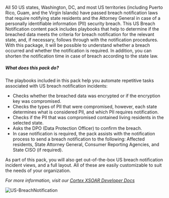 All 50 US states, Washington, DC, and most US territories (including Puerto Rico, Guam, and the Virgin Islands) have passed breach notification laws that require notifying state residents and the Attorney General in case of a personally identifiable information (PII) security breach.
This US Breach Notification content pack includes playbooks that help to determine if the breached data meets the criteria for breach notification for the relevant state, and, if necessary, follows through with the notification procedures.
With this package, it will be possible to understand whether a breach occurred and whether the notification is required. In addition, you can shorten the notification time in case of breach according to the state law.

##### What does this pack do?
The playbooks included in this pack help you automate repetitive tasks associated with US breach notification incidents:
- Checks whether the breached data was encrypted or if the encryption key was compromised.
- Checks the types of PII that were compromised, however, each state determines what is considered PII, and which PII requires notification.
- Checks if the PII that was compromised contained living residents in the selected state.
- Asks the DPO (Data Protection Officer) to confirm the breach.
- In case notification is required, the pack assists with the notification process to send a breach notification to the following: Affected residents, State Attorney General, Consumer Reporting Agencies, and State CISO (if required).

As part of this pack, you will also get out-of-the-box US breach notification incident views, and a full layout. All of these are easily customizable to suit the needs of your organization.


_For more information, visit our [Cortex XSOAR Developer Docs](https://xsoar.pan.dev/docs/reference/playbooks/us---breach-notification)_

![US-BreachNotification](../../doc_files/US_-_Breach_Notification.png)
